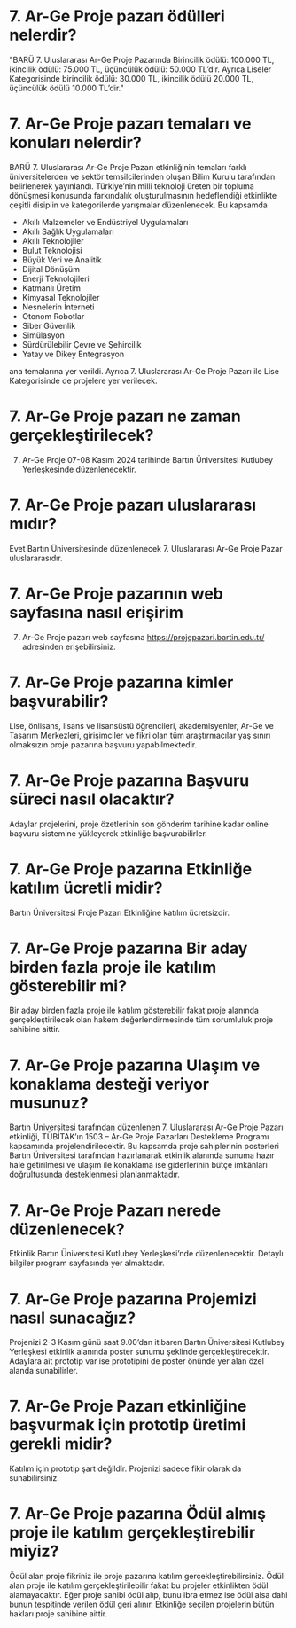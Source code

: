# 7. Ar-Ge Proje pazarı ödülleri nelerdir?
"BARÜ 7. Uluslararası Ar-Ge Proje Pazarında Birincilik ödülü: 100.000 TL, ikincilik ödülü: 75.000 TL, üçüncülük ödülü: 50.000 TL’dir.
Ayrıca Liseler Kategorisinde birincilik ödülü: 30.000 TL, ikincilik ödülü 20.000 TL, üçüncülük ödülü 10.000 TL’dir."
# 7. Ar-Ge Proje pazarı temaları ve konuları nelerdir?	
BARÜ 7. Uluslararası Ar-Ge Proje Pazarı etkinliğinin temaları farklı üniversitelerden ve sektör temsilcilerinden oluşan Bilim Kurulu tarafından belirlenerek yayınlandı. Türkiye’nin milli teknoloji üreten bir topluma dönüşmesi konusunda farkındalık oluşturulmasının hedeflendiği etkinlikte çeşitli disiplin ve kategorilerde yarışmalar düzenlenecek. Bu kapsamda 
 - Akıllı Malzemeler ve Endüstriyel Uygulamaları
 - Akıllı Sağlık Uygulamaları
 - Akıllı Teknolojiler
 - Bulut Teknolojisi
 - Büyük Veri ve Analitik
 - Dijital Dönüşüm
 - Enerji Teknolojileri
 - Katmanlı Üretim
 - Kimyasal Teknolojiler
 - Nesnelerin İnterneti
 - Otonom Robotlar
 - Siber Güvenlik
 - Simülasyon
 - Sürdürülebilir Çevre ve Şehircilik
 - Yatay ve Dikey Entegrasyon
 
ana temalarına yer verildi. Ayrıca 7. Uluslararası Ar-Ge Proje Pazarı ile Lise Kategorisinde de projelere yer verilecek.
# 7. Ar-Ge Proje pazarı ne zaman gerçekleştirilecek?
7. Ar-Ge Proje 07-08 Kasım 2024 tarihinde Bartın Üniversitesi Kutlubey Yerleşkesinde düzenlenecektir.
# 7. Ar-Ge Proje pazarı uluslararası mıdır?
Evet Bartın Üniversitesinde düzenlenecek 7. Uluslararası Ar-Ge Proje Pazar uluslararasıdır.
# 7. Ar-Ge Proje pazarının web sayfasına nasıl erişirim
7. Ar-Ge Proje pazarı web sayfasına https://projepazari.bartin.edu.tr/ adresinden erişebilirsiniz.
# 7. Ar-Ge Proje pazarına kimler başvurabilir?
Lise, önlisans, lisans ve lisansüstü öğrencileri, akademisyenler, Ar-Ge ve Tasarım Merkezleri, girişimciler ve fikri olan tüm araştırmacılar yaş sınırı olmaksızın proje pazarına başvuru yapabilmektedir.
# 7. Ar-Ge Proje pazarına Başvuru süreci nasıl olacaktır?
Adaylar projelerini, proje özetlerinin son gönderim tarihine kadar online başvuru sistemine yükleyerek etkinliğe başvurabilirler.
# 7. Ar-Ge Proje pazarına Etkinliğe katılım ücretli midir?	
Bartın Üniversitesi Proje Pazarı Etkinliğine katılım ücretsizdir.
# 7. Ar-Ge Proje pazarına Bir aday birden fazla proje ile katılım gösterebilir mi?	
Bir aday birden fazla proje ile katılım gösterebilir fakat proje alanında gerçekleştirilecek olan hakem değerlendirmesinde tüm sorumluluk proje sahibine aittir.
# 7. Ar-Ge Proje pazarına Ulaşım ve konaklama desteği veriyor musunuz?	
Bartın Üniversitesi tarafından düzenlenen 7. Uluslararası Ar-Ge Proje Pazarı etkinliği, TÜBİTAK’ın 1503 – Ar-Ge Proje Pazarları Destekleme Programı kapsamında projelendirilecektir. Bu kapsamda proje sahiplerinin posterleri Bartın Üniversitesi tarafından hazırlanarak etkinlik alanında sunuma hazır hale getirilmesi ve ulaşım ile konaklama ise giderlerinin bütçe imkânları doğrultusunda desteklenmesi planlanmaktadır.
# 7. Ar-Ge Proje Pazarı nerede düzenlenecek?	
Etkinlik Bartın Üniversitesi Kutlubey Yerleşkesi’nde düzenlenecektir. Detaylı bilgiler program sayfasında yer almaktadır.
# 7. Ar-Ge Proje pazarına Projemizi nasıl sunacağız?	
Projenizi 2-3 Kasım günü saat 9.00’dan itibaren Bartın Üniversitesi Kutlubey Yerleşkesi etkinlik alanında poster sunumu şeklinde gerçekleştirecektir. Adaylara ait prototip var ise prototipini de poster önünde yer alan özel alanda sunabilirler.
# 7. Ar-Ge Proje Pazarı etkinliğine başvurmak için prototip üretimi gerekli midir?	
Katılım için prototip şart değildir. Projenizi sadece fikir olarak da sunabilirsiniz.
# 7. Ar-Ge Proje pazarına Ödül almış proje ile katılım gerçekleştirebilir miyiz?	
Ödül alan proje fikriniz ile proje pazarına katılım gerçekleştirebilirsiniz. Ödül alan proje ile katılım gerçekleştirilebilir fakat bu projeler etkinlikten ödül alamayacaktır. Eğer proje sahibi ödül alıp, bunu ibra etmez ise ödül alsa dahi bunun tespitinde verilen ödül geri alınır. Etkinliğe seçilen projelerin bütün hakları proje sahibine aittir.
